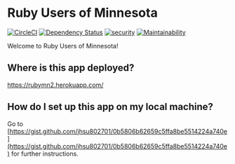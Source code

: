 # Ruby Users of Minnesota

[![CircleCI](https://circleci.com/gh/jhsu802701/rubymn2.svg?style=svg)](https://circleci.com/gh/jhsu802701/rubymn2)
[![Dependency Status](https://gemnasium.com/badges/github.com/jhsu802701/rubymn2.svg)](https://gemnasium.com/github.com/jhsu802701/rubymn2)
[![security](https://hakiri.io/github/jhsu802701/rubymn2/master.svg)](https://hakiri.io/github/jhsu802701/rubymn2/master)
[![Maintainability](https://api.codeclimate.com/v1/badges/14e118799467367be0aa/maintainability)](https://codeclimate.com/github/jhsu802701/rubymn2/maintainability)

Welcome to Ruby Users of Minnesota!

## Where is this app deployed?
https://rubymn2.herokuapp.com/

## How do I set up this app on my local machine?
Go to [https://gist.github.com/jhsu802701/0b5806b62659c5ffa8be5514224a740e](https://gist.github.com/jhsu802701/0b5806b62659c5ffa8be5514224a740e) for further instructions.
